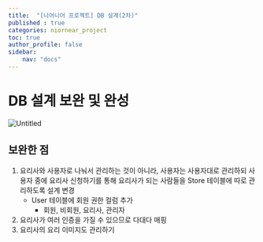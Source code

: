 ```yaml
---
title:  "[니어니어 프로젝트] DB 설계(2차)"
published : true
categories: niornear_project
toc: true
author_profile: false
sidebar:
    nav: "docs"
---
```


# DB 설계 보완 및 완성

![Untitled]({{site.url}}/assets/images/2024-08-02-niornear_project(2)/Untitled.png)

## 보완한 점

1. 요리사와 사용자로 나눠서 관리하는 것이 아니라, 사용자는 사용자대로 관리하되 사용자 중에 요리사 신청하기를 통해 요리사가 되는 사람들을 Store 테이블에 따로 관리하도록 설계 변경
    - User 테이블에 회원 권한 컬럼 추가
        - 회원, 비회원, 요리사, 관리자
2. 요리사가 여러 인증을 가질 수 있으므로 다대다 매핑
3. 요리사의 요리 이미지도 관리하기